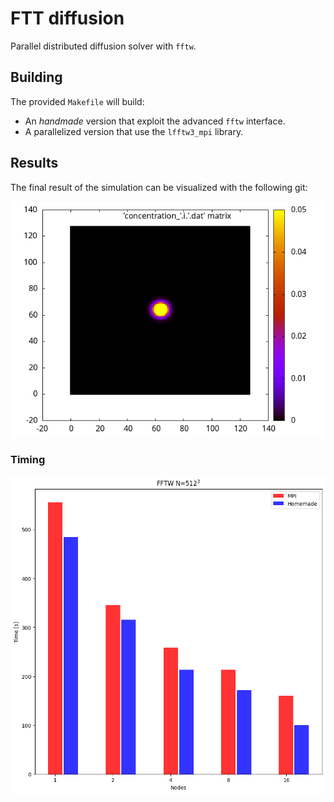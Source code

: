 # FTT diffusion

Parallel distributed diffusion solver with `fftw`.

## Building 

The provided `Makefile` will build:

- An *handmade* version that exploit the advanced `fftw` interface.
- A parallelized version that use the `lfftw3_mpi` library. 

## Results

The final result of the simulation can be visualized with the following git:

![Solution](./plot/animate.gif)

### Timing

![Execution time](./plot/time.png)



